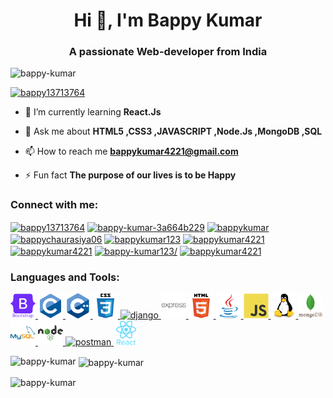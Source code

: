 <h1 align="center">Hi 👋, I'm Bappy Kumar</h1>
<h3 align="center">A passionate Web-developer from India</h3>

<p align="left"> <img src="https://komarev.com/ghpvc/?username=bappy-kumar&label=Profile%20views&color=0e75b6&style=flat" alt="bappy-kumar" /> </p>

<p align="left"> <a href="https://twitter.com/bappy13713764" target="blank"><img src="https://img.shields.io/twitter/follow/bappy13713764?logo=twitter&style=for-the-badge" alt="bappy13713764" /></a> </p>

- 🌱 I’m currently learning **React.Js**

- 💬 Ask me about **HTML5 ,CSS3 ,JAVASCRIPT ,Node.Js ,MongoDB ,SQL**

- 📫 How to reach me **bappykumar4221@gmail.com**

- ⚡ Fun fact **The purpose of our lives is to be Happy**

<h3 align="left">Connect with me:</h3>
<p align="left">
<a href="https://twitter.com/bappy13713764" target="blank"><img align="center" src="https://raw.githubusercontent.com/rahuldkjain/github-profile-readme-generator/master/src/images/icons/Social/twitter.svg" alt="bappy13713764" height="30" width="40" /></a>
<a href="https://linkedin.com/in/bappy-kumar-3a664b229" target="blank"><img align="center" src="https://raw.githubusercontent.com/rahuldkjain/github-profile-readme-generator/master/src/images/icons/Social/linked-in-alt.svg" alt="bappy-kumar-3a664b229" height="30" width="40" /></a>
<a href="https://kaggle.com/bappykumar" target="blank"><img align="center" src="https://raw.githubusercontent.com/rahuldkjain/github-profile-readme-generator/master/src/images/icons/Social/kaggle.svg" alt="bappykumar" height="30" width="40" /></a>
<a href="https://instagram.com/bappychaurasiya06" target="blank"><img align="center" src="https://raw.githubusercontent.com/rahuldkjain/github-profile-readme-generator/master/src/images/icons/Social/instagram.svg" alt="bappychaurasiya06" height="30" width="40" /></a>
<a href="https://www.codechef.com/users/bappykumar123" target="blank"><img align="center" src="https://cdn.jsdelivr.net/npm/simple-icons@3.1.0/icons/codechef.svg" alt="bappykumar123" height="30" width="40" /></a>
<a href="https://www.hackerrank.com/bappykumar4221" target="blank"><img align="center" src="https://raw.githubusercontent.com/rahuldkjain/github-profile-readme-generator/master/src/images/icons/Social/hackerrank.svg" alt="bappykumar4221" height="30" width="40" /></a>
<a href="https://codeforces.com/profile/bappykumar4221" target="blank"><img align="center" src="https://raw.githubusercontent.com/rahuldkjain/github-profile-readme-generator/master/src/images/icons/Social/codeforces.svg" alt="bappykumar4221" height="30" width="40" /></a>
<a href="https://www.leetcode.com/bappy-kumar123/" target="blank"><img align="center" src="https://raw.githubusercontent.com/rahuldkjain/github-profile-readme-generator/master/src/images/icons/Social/leet-code.svg" alt="bappy-kumar123/" height="30" width="40" /></a>
<a href="https://auth.geeksforgeeks.org/user/bappykumar4221" target="blank"><img align="center" src="https://raw.githubusercontent.com/rahuldkjain/github-profile-readme-generator/master/src/images/icons/Social/geeks-for-geeks.svg" alt="bappykumar4221" height="30" width="40" /></a>
</p>

<h3 align="left">Languages and Tools:</h3>
<p align="left"> <a href="https://getbootstrap.com" target="_blank" rel="noreferrer"> <img src="https://raw.githubusercontent.com/devicons/devicon/master/icons/bootstrap/bootstrap-plain-wordmark.svg" alt="bootstrap" width="40" height="40"/> </a> <a href="https://www.cprogramming.com/" target="_blank" rel="noreferrer"> <img src="https://raw.githubusercontent.com/devicons/devicon/master/icons/c/c-original.svg" alt="c" width="40" height="40"/> </a> <a href="https://www.w3schools.com/cpp/" target="_blank" rel="noreferrer"> <img src="https://raw.githubusercontent.com/devicons/devicon/master/icons/cplusplus/cplusplus-original.svg" alt="cplusplus" width="40" height="40"/> </a> <a href="https://www.w3schools.com/css/" target="_blank" rel="noreferrer"> <img src="https://raw.githubusercontent.com/devicons/devicon/master/icons/css3/css3-original-wordmark.svg" alt="css3" width="40" height="40"/> </a> <a href="https://www.djangoproject.com/" target="_blank" rel="noreferrer"> <img src="https://cdn.worldvectorlogo.com/logos/django.svg" alt="django" width="40" height="40"/> </a> <a href="https://expressjs.com" target="_blank" rel="noreferrer"> <img src="https://raw.githubusercontent.com/devicons/devicon/master/icons/express/express-original-wordmark.svg" alt="express" width="40" height="40"/> </a> <a href="https://www.w3.org/html/" target="_blank" rel="noreferrer"> <img src="https://raw.githubusercontent.com/devicons/devicon/master/icons/html5/html5-original-wordmark.svg" alt="html5" width="40" height="40"/> </a> <a href="https://www.java.com" target="_blank" rel="noreferrer"> <img src="https://raw.githubusercontent.com/devicons/devicon/master/icons/java/java-original.svg" alt="java" width="40" height="40"/> </a> <a href="https://developer.mozilla.org/en-US/docs/Web/JavaScript" target="_blank" rel="noreferrer"> <img src="https://raw.githubusercontent.com/devicons/devicon/master/icons/javascript/javascript-original.svg" alt="javascript" width="40" height="40"/> </a> <a href="https://www.linux.org/" target="_blank" rel="noreferrer"> <img src="https://raw.githubusercontent.com/devicons/devicon/master/icons/linux/linux-original.svg" alt="linux" width="40" height="40"/> </a> <a href="https://www.mongodb.com/" target="_blank" rel="noreferrer"> <img src="https://raw.githubusercontent.com/devicons/devicon/master/icons/mongodb/mongodb-original-wordmark.svg" alt="mongodb" width="40" height="40"/> </a> <a href="https://www.mysql.com/" target="_blank" rel="noreferrer"> <img src="https://raw.githubusercontent.com/devicons/devicon/master/icons/mysql/mysql-original-wordmark.svg" alt="mysql" width="40" height="40"/> </a> <a href="https://nodejs.org" target="_blank" rel="noreferrer"> <img src="https://raw.githubusercontent.com/devicons/devicon/master/icons/nodejs/nodejs-original-wordmark.svg" alt="nodejs" width="40" height="40"/> </a> <a href="https://postman.com" target="_blank" rel="noreferrer"> <img src="https://www.vectorlogo.zone/logos/getpostman/getpostman-icon.svg" alt="postman" width="40" height="40"/> </a> <a href="https://reactjs.org/" target="_blank" rel="noreferrer"> <img src="https://raw.githubusercontent.com/devicons/devicon/master/icons/react/react-original-wordmark.svg" alt="react" width="40" height="40"/> </a> </p>

<p><img align="left" src="https://github-readme-stats.vercel.app/api/top-langs?username=bappy-kumar&show_icons=true&locale=en&layout=compact" alt="bappy-kumar" /></p>

<p>&nbsp;<img align="center" src="https://github-readme-stats.vercel.app/api?username=bappy-kumar&show_icons=true&locale=en" alt="bappy-kumar" /></p>

<p><img align="center" src="https://github-readme-streak-stats.herokuapp.com/?user=bappy-kumar&" alt="bappy-kumar" /></p>

